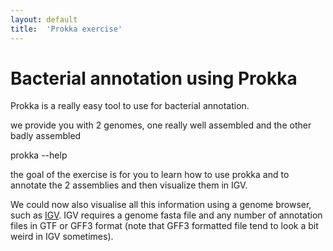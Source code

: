 ```yaml
---
layout: default
title:  'Prokka exercise'
---
```


# Bacterial annotation using Prokka

Prokka is a really easy tool to use for bacterial annotation.

we provide you with 2 genomes, one really well assembled and the other badly assembled

prokka --help

the goal of the exercise is for you to learn how to use prokka and to annotate the 2 assemblies and then visualize them in IGV.



We could now also visualise all this information using a genome browser, such as [IGV](http://www.broadinstitute.org/igv/home). 
IGV requires a genome fasta file and any number of annotation files in GTF or GFF3 format (note that GFF3 formatted file tend to look a bit weird in IGV sometimes).
